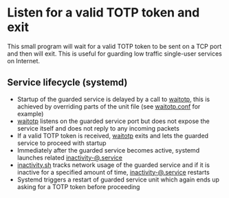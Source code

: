 # Listen for a valid TOTP token and exit

This small program will wait for a valid TOTP token to be sent on a TCP port
and then will exit. This is useful for guarding low traffic single-user
services on Internet.

## Service lifecycle (systemd)

- Startup of the guarded service is delayed by a call to [waitotp], this is
  achieved by overriding parts of the unit file (see [waitotp.conf] for example)
- [waitotp] listens on the guarded service port but does not expose the service
  itself and does not reply to any incoming packets
- If a valid TOTP token is received, [waitotp] exits and lets the guarded
  service to proceed with startup
- Immediately after the guarded service becomes active, systemd launches
  related [inactivity-@.service]
- [inactivity.sh] tracks network usage of the guarded service and if it is
  inactive for a specified amount of time, [inactivity-@.service] restarts
- Systemd triggers a restart of guarded service unit which again ends up
  asking for a TOTP token before proceeding

[waitotp]: waitotp.go
[waitotp.conf]: waitotp.conf
[inactivity-@.service]: inactivity-@.service
[inactivity.sh]: inactivity.sh
